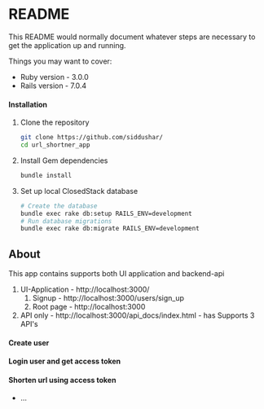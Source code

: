 # README

This README would normally document whatever steps are necessary to get the
application up and running.

Things you may want to cover:

* Ruby version - 3.0.0
* Rails version - 7.0.4

#### Installation

1. Clone the repository

    ```bash
    git clone https://github.com/siddushar/
    cd url_shortner_app
    ```

2. Install Gem dependencies

    ```bash
    bundle install
    ```

3. Set up local ClosedStack database

    ```bash
    # Create the database
    bundle exec rake db:setup RAILS_ENV=development
    # Run database migrations
    bundle exec rake db:migrate RAILS_ENV=development


## About
This app contains supports both UI application and backend-api
 1. UI-Application - http://localhost:3000/
    1. Signup - http://localhost:3000/users/sign_up
    2. Root page - http://localhost:3000
 2. API only - http://localhost:3000/api_docs/index.html - has Supports 3 API's
   #### Create user
   #### Login user and get access token
   #### Shorten url using access token
* ...
